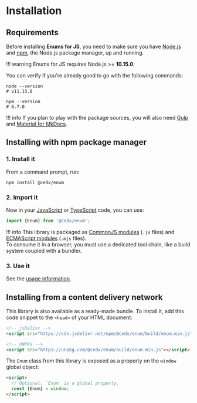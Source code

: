 # Installation

## Requirements
Before installing **Enums for JS**, you need to make sure you have [Node.js](https://nodejs.org)
and [npm](https://www.npmjs.com), the Node.js package manager, up and running.

!!! warning
    Enums for JS requires Node.js >= **10.15.0**.
    
You can verify if you're already good to go with the following commands:

```shell
node --version
# v11.13.0

npm --version
# 6.7.0
```

!!! info
    If you plan to play with the package sources, you will also need
    [Gulp](https://gulpjs.com) and [Material for MkDocs](https://squidfunk.github.io/mkdocs-material).

## Installing with npm package manager

### 1. Install it
From a command prompt, run:

```shell
npm install @cedx/enum
```

### 2. Import it
Now in your [JavaScript](https://developer.mozilla.org/en-US/docs/Web/JavaScript) or [TypeScript](https://www.typescriptlang.org) code, you can use:

```ts
import {Enum} from '@cedx/enum';
```

!!! info
    This library is packaged as [CommonJS modules](https://nodejs.org/api/modules.html) (`.js` files) and [ECMAScript modules](https://nodejs.org/api/esm.html) (`.mjs` files).  
    To consume it in a browser, you must use a dedicated tool chain, like a build system coupled with a bundler.

### 3. Use it
See the [usage information](usage.md).

## Installing from a content delivery network
This library is also available as a ready-made bundle.
To install it, add this code snippet to the `<head>` of your HTML document:

```html
<!-- jsDelivr -->
<script src="https://cdn.jsdelivr.net/npm/@cedx/enum/build/enum.min.js"></script>

<!-- UNPKG -->
<script src="https://unpkg.com/@cedx/enum/build/enum.min.js"></script>
```

The `Enum` class from this library is exposed as a property on the `window` global object:

```html
<script>
  // Optional: `Enum` is a global property.
  const {Enum} = window;
</script>
```
